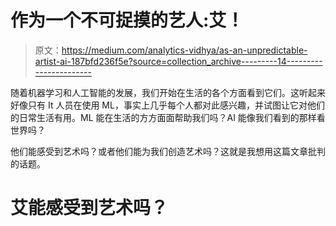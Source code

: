 # 作为一个不可捉摸的艺人:艾！

> 原文：<https://medium.com/analytics-vidhya/as-an-unpredictable-artist-ai-187bfd236f5e?source=collection_archive---------14----------------------->

随着机器学习和人工智能的发展，我们开始在生活的各个方面看到它们。这听起来好像只有 It 人员在使用 ML，事实上几乎每个人都对此感兴趣，并试图让它对他们的日常生活有用。ML 能在生活的方方面面帮助我们吗？AI 能像我们看到的那样看世界吗？

他们能感受到艺术吗？或者他们能为我们创造艺术吗？这就是我想用这篇文章批判的话题。

# **艾能感受到艺术吗？**